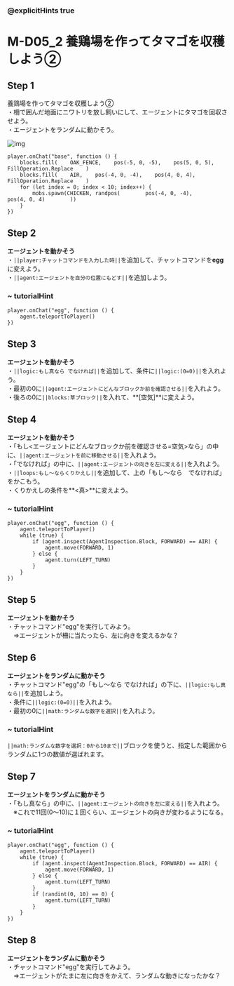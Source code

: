 ### @explicitHints true

# M-D05_2 養鶏場を作ってタマゴを収穫しよう②

## Step 1  
養鶏場を作ってタマゴを収穫しよう②  
・柵で囲んだ地面にニワトリを放し飼いにして、エージェントにタマゴを回収させよう。  
・エージェントをランダムに動かそう。 

![img](https://teck89.xsrv.jp/MEE_tutorial/img/M-D05_2.png)


```template
player.onChat("base", function () {
    blocks.fill(    OAK_FENCE,    pos(-5, 0, -5),    pos(5, 0, 5),    FillOperation.Replace    )
    blocks.fill(    AIR,    pos(-4, 0, -4),    pos(4, 0, 4),    FillOperation.Replace    )
    for (let index = 0; index < 10; index++) {
        mobs.spawn(CHICKEN, randpos(        pos(-4, 0, -4),        pos(4, 0, 4)        ))
    }
})
```

## Step 2
**エージェントを動かそう**  
・``||player:チャットコマンドを入力した時||``を追加して、チャットコマンドを**egg**に変えよう。  
・``||agent:エージェントを自分の位置にもどす||``を追加しよう。

### ~ tutorialHint
```blocks
player.onChat("egg", function () {
    agent.teleportToPlayer()
})
```

## Step 3
**エージェントを動かそう**  
・``||logic:もし真なら でなければ||``を追加して、条件に``||logic:(0=0)||``を入れよう。    
・最初の0に``||agent:エージェントにどんなブロックか前を確認させる||``を入れよう。    
・後ろの0に``||blocks:草ブロック||``を入れて、**[空気]**に変えよう。

## Step 4
**エージェントを動かそう**  
・「もし<エージェントにどんなブロックか前を確認させる=空気>なら」の中に、``||agent:エージェントを前に移動させる||``を入れよう。  
・「でなければ」の中に、``||agent:エージェントの向きを左に変える||``を入れよう。  
・``||loops:もし～ならくりかえし||``を追加して、上の「もし～なら　でなければ」をかこもう。  
・くりかえしの条件を**<真>**に変えよう。

### ~ tutorialHint
```blocks
player.onChat("egg", function () {
    agent.teleportToPlayer()
    while (true) {
        if (agent.inspect(AgentInspection.Block, FORWARD) == AIR) {
            agent.move(FORWARD, 1)
        } else {
            agent.turn(LEFT_TURN)
        }
    }
})
```

## Step 5
**エージェントを動かそう**  
・チャットコマンド"egg"を実行してみよう。  
　⇒エージェントが柵に当たったら、左に向きを変えるかな？

## Step 6
**エージェントをランダムに動かそう**  
・チャットコマンド"egg"の「もし～なら でなければ」の下に、``||logic:もし真なら||``を追加しよう。  
・条件に``||logic:(0=0)||``を入れよう。  
・最初の0に``||math:ランダムな数字を選択||``を入れよう。

### ~ tutorialHint
``||math:ランダムな数字を選択：0から10まで||``ブロックを使うと、指定した範囲からランダムに1つの数値が選ばれます。

## Step 7
**エージェントをランダムに動かそう**  
・「もし真なら」の中に、``||agent:エージェントの向きを左に変える||``を入れよう。  
　※これで11回(0～10)に１回くらい、エージェントの向きが変わるようになる。

### ~ tutorialHint
```blocks
player.onChat("egg", function () {
    agent.teleportToPlayer()
    while (true) {
        if (agent.inspect(AgentInspection.Block, FORWARD) == AIR) {
            agent.move(FORWARD, 1)
        } else {
            agent.turn(LEFT_TURN)
        }
        if (randint(0, 10) == 0) {
            agent.turn(LEFT_TURN)
        }
    }
})
```

## Step 8
**エージェントをランダムに動かそう**  
・チャットコマンド"egg"を実行してみよう。  
　⇒エージェントがたまに左に向きをかえて、ランダムな動きになったかな？

